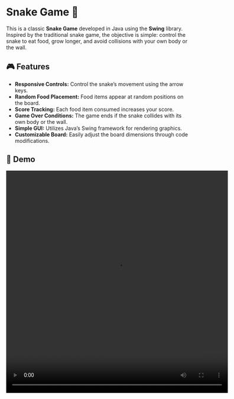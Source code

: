 # Snake Game 🐍

This is a classic **Snake Game** developed in Java using the **Swing** library. Inspired by the traditional snake game,
the objective is simple: control the snake to eat food, grow longer, and avoid collisions with your own body or the
wall.

## 🎮 Features

- **Responsive Controls:** Control the snake’s movement using the arrow keys.
- **Random Food Placement:** Food items appear at random positions on the board.
- **Score Tracking:** Each food item consumed increases your score.
- **Game Over Conditions:** The game ends if the snake collides with its own body or the wall.
- **Simple GUI:** Utilizes Java’s Swing framework for rendering graphics.
- **Customizable Board:** Easily adjust the board dimensions through code modifications.

## 🚀 Demo

<video autoplay src="Images/vd.mp4" width="600px" height="600px">

## 📥 Installation and Usage

1. **Clone the repository:**

   ```bash
   git clone https://github.com/adak99/Snake_Game.git
   ```

2. **Compile the project:**

   You can use any Java IDE like IntelliJ IDEA, Eclipse, or NetBeans. Alternatively, compile it manually using the
   following command:

   ```bash
   javac Main.java SnakeGame.java
   ```

3. **Run the game:**

   ```bash
   java Main
   ```

## 🎯 Gameplay Instructions

- **Control Keys:**

  - **Arrow Up:** Move up
  - **Arrow Down:** Move down
  - **Arrow Left:** Move left
  - **Arrow Right:** Move right

- **Objective:** Guide the snake to eat the red food and increase your score. The snake grows longer with each food item
  consumed.

- **Game Over Conditions:** The game ends if:
  - The snake collides with the wall.
  - The snake collides with its own body.

## 📜 Code Overview

### `Main` Class

- **Purpose:** Initializes the game window using Java's `JFrame`.
- **Core Functionality:**
  - Sets up the game window size, visibility, and close operation.
  - Adds the `SnakeGame` panel to the frame and starts the game loop.

### `SnakeGame` Class

- **Purpose:** Handles the core game logic and rendering.
- **Attributes:**

  - **Tile Class:** Represents each segment of the snake and the food.
  - **Variables:** Manages game components like the snake’s segments, food, movement direction, score, and game-over
    status.

- **Core Methods:**
  - `draw(Graphics g)`: Renders the snake, food, and game-over screen.
  - `placeFood()`: Randomly places food on the board.
  - `move()`: Handles the snake's movement and checks for food consumption or collisions.
  - `collision(Tile tile1, Tile tile2)`: Checks for collisions between two tiles.
  - `actionPerformed(ActionEvent e)`: Moves the snake and updates the game state at each timer tick.
  - `keyPressed(KeyEvent e)`: Captures keyboard inputs to control the snake's direction.

## 📸 Screenshots

### Game Running

<p align="center">
 <img src="Images/run.png" alt="Game Running" width="500vh" height="500vh"></p>

### Game Over Screen

<p align="center">
 <img src="Images/over.png" alt="Game Over" width="500vh" height="500vh"></p>

---

## 🛠️ Requirements

- **Java Development Kit (JDK) 8 or higher**
- **Any Java IDE or text editor**

<!-- ## How to Contribute

Feel free to fork this project and submit pull requests to contribute to the development. You can add new features, fix bugs, or enhance the game’s UI. -->

<!-- ## License

This project is licensed under the MIT License - see the [LICENSE](LICENSE) file for details. -->

## 🙏 Acknowledgments

- **Java Swing Documentation** for reference on creating GUI applications.
- Classic snake games on early mobile devices, which served as an inspiration.

---
